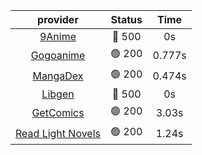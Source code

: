 | **provider** | **Status** | **Time** |
|:--------:|:------:|:----:|
| [9Anime](https://9anime.to) | 🔴 500 | 0s |
| [Gogoanime](https://gogoanime.gg) | 🟢 200 | 0.777s |
| [MangaDex](https://mangadex.org) | 🟢 200 | 0.474s |
| [Libgen](http://libgen) | 🔴 500 | 0s |
| [GetComics](https://getcomics.info/) | 🟢 200 | 3.03s |
| [Read Light Novels](https://readlightnovels.net) | 🟢 200 | 1.24s |

